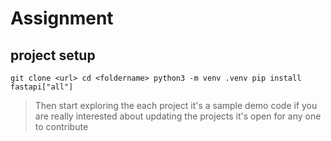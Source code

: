 # Assignment

## project setup

`git clone <url>
cd <foldername>
python3 -m venv .venv
pip install fastapi["all"]`

> Then start exploring the each project it's a sample demo code if you are really interested about updating the projects it's open for any one to contribute
